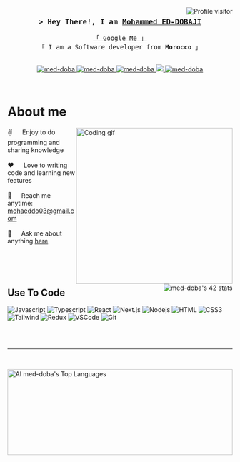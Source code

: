 <a href="https://komarev.com/ghpvc/?username=med-doba">
  <img align="right" src="https://komarev.com/ghpvc/?username=med-doba&label=Visitors&color=0e75b6&style=flat" alt="Profile visitor" />
</a>

<!-- Intro  -->
<h3 align="center">
        <samp>&gt; Hey There!, I am
                <b><a target="_blank" href="https://www.linkedin.com/in/mohammed-ed-dobaji-733708229/">Mohammed ED-DOBAJI</a></b>
        </samp>
</h3>

<p align="center"> 
  <samp>
    <a href="https://www.google.com/search?q=med-doba">「 Google Me 」</a>
    <br>
    「 I am a Software developer from <b>Morocco</b> 」
    <br>
    <br>
  </samp>
</p>

<p align="center">
 <a href="https://med-doba.com" target="blank">
  <img src="https://img.shields.io/badge/Portfolio-DC143C?style=for-the-badge&logo=portfolio&logoColor=white" alt="med-doba" />
 </a>
 <a href="https://www.linkedin.com/in/mohammed-ed-dobaji-733708229/" target="_blank">
  <img src="https://img.shields.io/badge/LinkedIn-0077B5?style=for-the-badge&logo=linkedin&logoColor=white" alt="med-doba"/>
 </a>
 <a href="https://medium.com/" target="_blank">
  <img src="https://img.shields.io/badge/medium-292929?style=for-the-badge&logo=medium&logoColor=white" alt="med-doba" />
 </a>
 <a href="https://twitter.com/med_eddobaji" target="_blank">
  <img src="https://img.shields.io/badge/Twitter-1DA1F2?style=for-the-badge&logo=twitter&logoColor=white" />
 </a>
 <a href="https://www.upwork.com/" target="_blank">
  <img src="https://img.shields.io/badge/upwork-14A800?style=for-the-badge&logo=upwork&logoColor=white" alt="med-doba"  />
  </a> 
</p>
<!-- <div style="display: flex; justify-content: space-between;">
  <a href="https://badge.mediaplus.ma/greenbinary/med-doba"><img align="right" src="https://badge.mediaplus.ma/greenbinary/med-doba" alt="med-doba's 42 stats" /></a>
</div> -->
<br />

<!-- About Section -->
 # About me
 
<p>
 <img align="right" width="350" src="/assets/programmer.gif" alt="Coding gif" />
<!--  <div style="display: flex; justify-content: space-between;"> -->
  <a href="https://badge.mediaplus.ma/greenbinary/med-doba"><img align="right" src="https://badge.mediaplus.ma/greenbinary/med-doba" alt="med-doba's 42 stats" /></a>
<!-- </div> -->
  
 ✌️ &emsp; Enjoy to do programming and sharing knowledge <br/><br/>
 ❤️ &emsp; Love to writing code and learning new features<br/><br/>
 📧 &emsp; Reach me anytime: mohaeddo03@gmail.com<br/><br/>
 💬 &emsp; Ask me about anything [here](https://github.com/med-doba/med-doba/issues)

</p>

<br/>
<br/>
<br/>

## Use To Code

![Javascript](https://img.shields.io/badge/Javascript-F0DB4F?style=for-the-badge&labelColor=black&logo=javascript&logoColor=F0DB4F)
![Typescript](https://img.shields.io/badge/Typescript-007acc?style=for-the-badge&labelColor=black&logo=typescript&logoColor=007acc)
![React](https://img.shields.io/badge/-React-61DBFB?style=for-the-badge&labelColor=black&logo=react&logoColor=61DBFB)
![Next.js](https://img.shields.io/badge/next.js-000000?style=for-the-badge&logo=nextdotjs&logoColor=white)
![Nodejs](https://img.shields.io/badge/Nodejs-3C873A?style=for-the-badge&labelColor=black&logo=node.js&logoColor=3C873A)
![HTML](https://img.shields.io/badge/HTML5-E34F26?style=for-the-badge&logo=html5&logoColor=white)
![CSS3](https://img.shields.io/badge/CSS3-1572B6?style=for-the-badge&logo=css3&logoColor=white)
![Tailwind](https://img.shields.io/badge/Tailwind_CSS-092749?style=for-the-badge&logo=tailwindcss&logoColor=06B6D4&labelColor=000000)
![Redux](https://img.shields.io/badge/Redux-593D88?style=for-the-badge&logo=redux&logoColor=white)
![VSCode](https://img.shields.io/badge/Visual_Studio-0078d7?style=for-the-badge&logo=visual%20studio&logoColor=white)
![Git](https://img.shields.io/badge/Git-F05032?style=for-the-badge&logo=git&logoColor=white)

<br/>

<br/>
<hr/>
<br/>


<!--   <a href="https://badge.mediaplus.ma/greenbinary/med-doba"><img src="https://badge.mediaplus.ma/greenbinary/med-doba" alt="med-doba's 42 stats" /></a> -->
   <a href="https://github.com/med-doba"><img alt="Al med-doba's Top Languages" src="https://denvercoder1-github-readme-stats.vercel.app/api/top-langs/?username=med-doba&langs_count=8&layout=compact&theme=react&border_color=7F3FBF&bg_color=0D1117&title_color=F85D7F&icon_color=F8D866" height="192px" width="100%"/></a>
  <br/>
<!-- </div> -->
